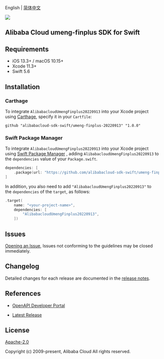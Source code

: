 English | [简体中文](README-CN.md)

![](https://aliyunsdk-pages.alicdn.com/icons/AlibabaCloud.svg)

## Alibaba Cloud umeng-finplus SDK for Swift

## Requirements

- iOS 13.3+ / macOS 10.15+
- Xcode 11.3+
- Swift 5.6

## Installation

### Carthage

To integrate `AlibabacloudUmengFinplus20220913` into your Xcode project using [Carthage](https://github.com/Carthage/Carthage), specify it in your `Cartfile`:

```ogdl
github "alibabacloud-sdk-swift/umeng-finplus-20220913" "1.0.0"
```

### Swift Package Manager

To integrate `AlibabacloudUmengFinplus20220913` into your Xcode project using [Swift Package Manager](https://swift.org/package-manager/) , adding `AlibabacloudUmengFinplus20220913` to the `dependencies` value of your `Package.swift`.

```swift
dependencies: [
    .package(url: "https://github.com/alibabacloud-sdk-swift/umeng-finplus-20220913.git", from: "1.0.0")
]
```

In addition, you also need to add `"AlibabacloudUmengFinplus20220913"` to the `dependencies` of the `target`, as follows:

```swift
.target(
    name: "<your-project-name>",
    dependencies: [
        "AlibabacloudUmengFinplus20220913",
    ])
```

## Issues

[Opening an Issue](https://github.com/alibabacloud-sdk-swift/umeng-finplus-20220913/issues/new), Issues not conforming to the guidelines may be closed immediately.

## Changelog

Detailed changes for each release are documented in the [release notes](./ChangeLog.txt).

## References

* [OpenAPI Developer Portal](https://next.api.alibabacloud.com/home)
- [Latest Release](https://github.com/alibabacloud-sdk-swift/umeng-finplus-20220913)

## License

[Apache-2.0](http://www.apache.org/licenses/LICENSE-2.0)

Copyright (c) 2009-present, Alibaba Cloud All rights reserved.
